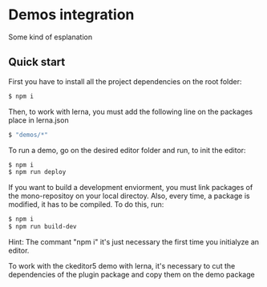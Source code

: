 # Demos integration

Some kind of esplanation 

## Quick start

First you have to install all the project dependencies on the root folder:

```sh
$ npm i
```

Then, to work with lerna, you must add the following line on the packages place in lerna.json

```sh
$ "demos/*"
```

To run a demo, go on the desired editor folder and run, to init the editor:

```sh
$ npm i
$ npm run deploy
```

If you want to build a development enviorment, you must link packages of the mono-repositoy on your local directoy. Also, every time, a package is modified, it has to be compiled. To do this, run:

```sh
$ npm i
$ npm run build-dev
```

Hint: The commant "npm i" it's just necessary the first time you initialyze an editor.

To work with the ckeditor5 demo with lerna, it's necessary to cut the dependencies of the plugin package and copy them on the demo package